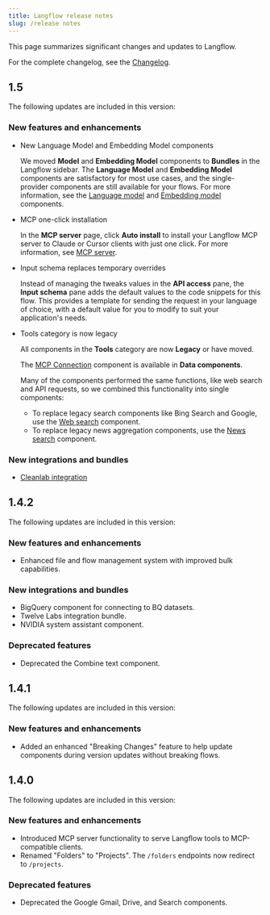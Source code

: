 ```yaml
---
title: Langflow release notes
slug: /release notes
---
```


This page summarizes significant changes and updates to Langflow.

For the complete changelog, see the [Changelog](https://github.com/langflow-ai/langflow/releases/latest).

## 1.5

The following updates are included in this version:

### New features and enhancements

- New Language Model and Embedding Model components

    We moved **Model** and **Embedding Model** components to **Bundles** in the Langflow sidebar. The **Language Model** and **Embedding Model** components are satisfactory for most use cases, and the single-provider components are still available for your flows.
    For more information, see the [Language model](/components-models) and [Embedding model](/components-embedding-models) components.

- MCP one-click installation

    In the **MCP server** page, click **Auto install** to install your Langflow MCP server to Claude or Cursor clients with just one click.
    For more information, see [MCP server](/mcp-server).

- Input schema replaces temporary overrides

    Instead of managing the tweaks values in the **API access** pane, the **Input schema** pane adds the default values to the code snippets for this flow. This provides a template for sending the request in your language of choice, with a default value for you to modify to suit your application's needs.

- Tools category is now legacy

    All components in the **Tools** category are now **Legacy** or have moved.

    The [MCP Connection](/mcp-client) component is available in **Data components**.

    Many of the components performed the same functions, like web search and API requests, so we combined this functionality into single components:

    * To replace legacy search components like Bing Search and Google, use the [Web search](/components-data#web-search) component.
    * To replace legacy news aggregation components, use the [News search](/components-data#news-search) component.

### New integrations and bundles

- [Cleanlab integration](/integrations-cleanlab)

## 1.4.2

The following updates are included in this version:

### New features and enhancements
- Enhanced file and flow management system with improved bulk capabilities.

### New integrations and bundles
- BigQuery component for connecting to BQ datasets.
- Twelve Labs integration bundle.
- NVIDIA system assistant component.

### Deprecated features

- Deprecated the Combine text component.

## 1.4.1

The following updates are included in this version:

### New features and enhancements

- Added an enhanced "Breaking Changes" feature to help update components during version updates without breaking flows.

## 1.4.0

The following updates are included in this version:

### New features and enhancements

- Introduced MCP server functionality to serve Langflow tools to MCP-compatible clients.
- Renamed "Folders" to "Projects". The `/folders` endpoints now redirect to `/projects`.

### Deprecated features

- Deprecated the Google Gmail, Drive, and Search components.
